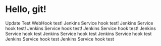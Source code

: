 # Hello, git!
Update Test
WebHook test!
Jenkins Service hook test!
Jenkins Service hook test!
Jenkins Service hook test!
Jenkins Service hook test!
Jenkins Service hook test
Jenkins Service hook test
Jenkins Service hook test
Jenkins Service hook test
Jenkins Service hook test
